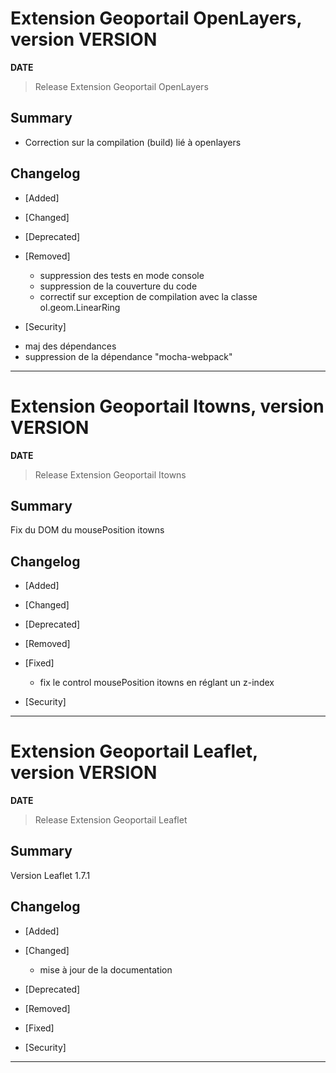 # Extension Geoportail OpenLayers, version __VERSION__

**__DATE__**
> Release Extension Geoportail OpenLayers

## Summary

* Correction sur la compilation (build) lié à openlayers

## Changelog

* [Added]

* [Changed]

* [Deprecated]

* [Removed]

    - suppression des tests en mode console
    - suppression de la couverture du code
    - correctif sur exception de compilation avec la classe ol.geom.LinearRing

* [Security]

- maj des dépendances
- suppression de la dépendance "mocha-webpack"

---

# Extension Geoportail Itowns, version __VERSION__

**__DATE__**
> Release Extension Geoportail Itowns

## Summary

Fix du DOM du mousePosition itowns

## Changelog

* [Added]

* [Changed]

* [Deprecated]

* [Removed]

* [Fixed]

    - fix le control mousePosition itowns en réglant un z-index

* [Security]

---

# Extension Geoportail Leaflet, version __VERSION__

**__DATE__**
> Release Extension Geoportail Leaflet

## Summary

Version Leaflet 1.7.1

## Changelog

* [Added]

* [Changed]

    - mise à jour de la documentation

* [Deprecated]

* [Removed]

* [Fixed]

* [Security]

---
